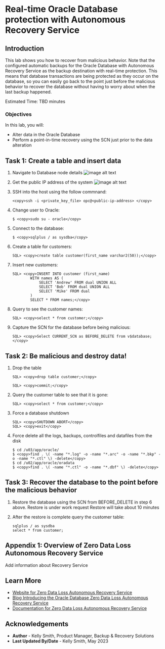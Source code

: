 # Real-time Oracle Database protection with Autonomous Recovery Service

## Introduction

This lab shows you how to recover from malicious behavior.  Note that the configured automatic backups for the Oracle Database with Autonomous Recovery Service as the backup destination with real-time protection.  This means that database transactions are being protected as they occur on the database, so you can easily go back to the point just before the malicious behavior to recover the database without having to worry about when the last backup happened.

Estimated Time: TBD minutes

### Objectives

In this lab, you will:
* Alter data in the Oracle Database
* Perform a point-in-time recovery using the SCN just prior to the data alteration

## Task 1: Create a table and insert data

1. Navigate to Database node details
    ![image alt text](images/Ham_policies.png)

2. Get the public IP address of the system
    ![image alt text](images/create_policy_button.png)

3. SSH into the host using the follow commnand:
    ```
    <copy>ssh -i <private_key_file> opc@<public-ip-address> </copy>
    ```

4. Change user to Oracle:
    ```
    $ <copy>sudo su - oracle</copy>  
    ```
5. Connect to the database:
    ```
    $ <copy>sqlplus / as sysdba</copy> 
    ```

6. Create a table for customers:
    ```
    SQL> <copy>create table customer(first_name varchar2(50));</copy>
    ```
7. Insert new customers:
    ```
    SQL> <copy>INSERT INTO customer (first_name) 
            WITH names AS (
                SELECT 'Andrew' FROM dual UNION ALL
                SELECT 'Bob' FROM dual UNION ALL
                SELECT 'Mike' FROM dual
            )
            SELECT * FROM names;</copy>
    ```

5. Query to see the customer names:
    ```
    SQL> <copy>select * from customer;</copy>
    ```

6. Capture the SCN for the database before being malicious:
    ```
    SQL> <copy>Select CURRENT_SCN as BEFORE_DELETE from v$database;</copy>
    ```

## Task 2: Be malicious and destroy data!

1. Drop the table
    ```
    SQL> <copy>drop table customer;</copy>
    ```
    ```
    SQL> <copy>commit;</copy>
    ```

2. Query the customer table to see that it is gone:
    ```
    SQL> <copy>select * from customer;</copy>
    ```

3. Force a database shutdown
    ```
    SQL> <copy>SHUTDOWN ABORT</copy>
    SQL> <copy>exit</copy>
    ```

5. Force delete all the logs, backups, controlfiles and datafiles from the disk
    ```
    $ cd /u03/app/oracle/
    $ <copy>find . \( -name "*.log" -o -name "*.arc" -o -name "*.bkp" -o -name "*.ctl" \) -delete</copy>
    $ cd /u02/app/oracle/oradata
    $ <copy>find . \( -name "*.ctl" -o -name "*.dbf" \) -delete</copy>
    ```

## Task 3: Recover the database to the point before the malicious behavior

1. Restore the database using the SCN from BEFORE_DELETE in step 6 above.
    Restore is under work request
    Restore will take about 10 minutes

2. After the restore is complete query the customer table:
    ```
    sqlplus / as sysdba
    select * from customer;
    ```


## Appendix 1: Overview of Zero Data Loss Autonomous Recovery Service

Add information about Recovery Service

## Learn More

* [Website for Zero Data Loss Autonomous Recovery Service](https://oracle.com/zrcv)
* [Blog Introducing the Oracle Database Zero Data Loss Autonomous Recovery Service](https://blogs.oracle.com/maa/post/introducing-recovery-service)
* [Documentation for Zero Data Loss Autonomous Recovery Service](https://docs.oracle.com/en/cloud/paas/recovery-service/dbrsu/)


## Acknowledgements
* **Author** - Kelly Smith, Product Manager, Backup & Recovery Solutions
* **Last Updated By/Date** - Kelly Smith, May 2023
